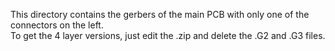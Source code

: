 This directory contains the gerbers of the main PCB with only one of the connectors on the left. <BR>To get the 4 layer versions, just edit the .zip and delete the .G2 and .G3 files.
